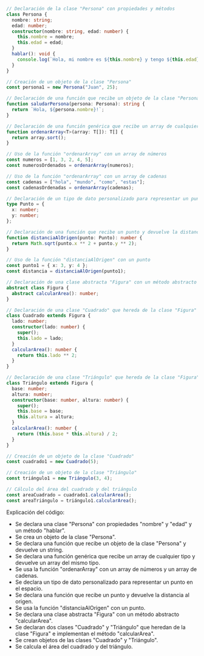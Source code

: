 ```typescript
// Declaración de la clase "Persona" con propiedades y métodos
class Persona {
  nombre: string;
  edad: number;
  constructor(nombre: string, edad: number) {
    this.nombre = nombre;
    this.edad = edad;
  }
  hablar(): void {
    console.log(`Hola, mi nombre es ${this.nombre} y tengo ${this.edad} años.`);
  }
}

// Creación de un objeto de la clase "Persona"
const persona1 = new Persona("Juan", 25);

// Declaración de una función que recibe un objeto de la clase "Persona" y devuelve un string
function saludarPersona(persona: Persona): string {
  return `Hola, ${persona.nombre}!`;
}

// Declaración de una función genérica que recibe un array de cualquier tipo y devuelve un array del mismo tipo
function ordenarArray<T>(array: T[]): T[] {
  return array.sort();
}

// Uso de la función "ordenarArray" con un array de números
const numeros = [1, 3, 2, 4, 5];
const numerosOrdenados = ordenarArray(numeros);

// Uso de la función "ordenarArray" con un array de cadenas
const cadenas = ["hola", "mundo", "como", "estas"];
const cadenasOrdenadas = ordenarArray(cadenas);

// Declaración de un tipo de dato personalizado para representar un punto en el espacio
type Punto = {
  x: number;
  y: number;
};

// Declaración de una función que recibe un punto y devuelve la distancia al origen
function distanciaAlOrigen(punto: Punto): number {
  return Math.sqrt(punto.x ** 2 + punto.y ** 2);
}

// Uso de la función "distanciaAlOrigen" con un punto
const punto1 = { x: 3, y: 4 };
const distancia = distanciaAlOrigen(punto1);

// Declaración de una clase abstracta "Figura" con un método abstracto "calcularArea"
abstract class Figura {
  abstract calcularArea(): number;
}

// Declaración de una clase "Cuadrado" que hereda de la clase "Figura"
class Cuadrado extends Figura {
  lado: number;
  constructor(lado: number) {
    super();
    this.lado = lado;
  }
  calcularArea(): number {
    return this.lado ** 2;
  }
}

// Declaración de una clase "Triángulo" que hereda de la clase "Figura"
class Triángulo extends Figura {
  base: number;
  altura: number;
  constructor(base: number, altura: number) {
    super();
    this.base = base;
    this.altura = altura;
  }
  calcularArea(): number {
    return (this.base * this.altura) / 2;
  }
}

// Creación de un objeto de la clase "Cuadrado"
const cuadrado1 = new Cuadrado(5);

// Creación de un objeto de la clase "Triángulo"
const triángulo1 = new Triángulo(3, 4);

// Cálculo del área del cuadrado y del triángulo
const areaCuadrado = cuadrado1.calcularArea();
const areaTriángulo = triángulo1.calcularArea();
```

Explicación del código:

* Se declara una clase "Persona" con propiedades "nombre" y "edad" y un método "hablar".
* Se crea un objeto de la clase "Persona".
* Se declara una función que recibe un objeto de la clase "Persona" y devuelve un string.
* Se declara una función genérica que recibe un array de cualquier tipo y devuelve un array del mismo tipo.
* Se usa la función "ordenarArray" con un array de números y un array de cadenas.
* Se declara un tipo de dato personalizado para representar un punto en el espacio.
* Se declara una función que recibe un punto y devuelve la distancia al origen.
* Se usa la función "distanciaAlOrigen" con un punto.
* Se declara una clase abstracta "Figura" con un método abstracto "calcularArea".
* Se declaran dos clases "Cuadrado" y "Triángulo" que heredan de la clase "Figura" e implementan el método "calcularArea".
* Se crean objetos de las clases "Cuadrado" y "Triángulo".
* Se calcula el área del cuadrado y del triángulo.